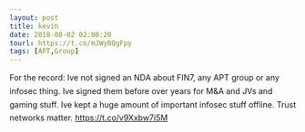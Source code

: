 ```yaml
---
layout: post
title: kevin
date: 2018-08-02 02:00:20
tourl: https://t.co/mJWyBQgFpy
tags: [APT,Group]
---
```

For the record: Ive not signed an NDA about FIN7, any APT group or any infosec thing. Ive signed them before over years for M&amp;A and JVs and gaming stuff. Ive kept a huge amount of important infosec stuff offline. Trust networks matter. https://t.co/v9Xxbw7i5M